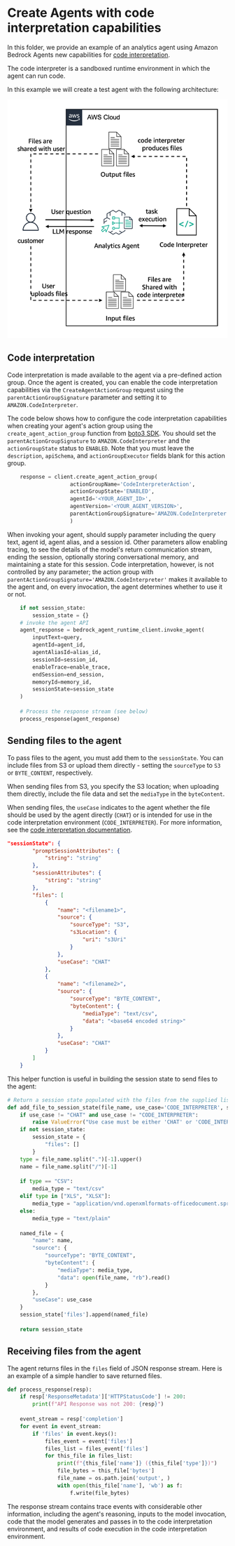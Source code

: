 # Create Agents with code interpretation capabilities

In this folder, we provide an example of an analytics agent using Amazon Bedrock Agents new capabilities for [code interpretation](https://docs.aws.amazon.com/bedrock/latest/userguide/agents-code-interpretation.html).

The code interpreter is a sandboxed runtime environment in which the agent can run code. 

In this example we will create a test agent with the following architecture:

![Agent architecture](/examples/amazon-bedrock-agents/code_assistant_agent/images/architecture.png)

## Code interpretation

Code interpretation is made available to the agent via a pre-defined action group. Once the agent is created, you can enable the code interpretation capabilities via the `CreateAgentActionGroup` request using the `parentActionGroupSignature` parameter and setting it to `AMAZON.CodeInterpreter`.

The code below shows how to configure the code interpretation capabilities when creating your agent's action group using the `create_agent_action_group` function from [boto3 SDK](https://boto3.amazonaws.com/v1/documentation/api/latest/reference/services/bedrock-agent/client/create_agent_action_group.html). You should set the  `parentActionGroupSignature` to `AMAZON.CodeInterpreter` and the `actionGroupState` status to `ENABLED`. Note that you must leave the `description`, `apiSchema`, and `actionGroupExecutor` fields blank for this action group.

```python
    response = client.create_agent_action_group(
                    actionGroupName='CodeInterpreterAction',
                    actionGroupState='ENABLED',
                    agentId='<YOUR_AGENT_ID>',
                    agentVersion='<YOUR_AGENT_VERSION>',
                    parentActionGroupSignature='AMAZON.CodeInterpreter'
                    )
```

When invoking your agent, should supply parameter including the query text, agent id, agent alias, and a session id. Other parameters allow enabling tracing, to see the details of the model's return communication stream, ending the session, optionally storing conversational memory, and maintaining a state for this session. Code interpretation, however, is not controlled by any parameter; the action group with `parentActionGroupSignature='AMAZON.CodeInterpreter'` makes it available to the agent and, on every invocation, the agent determines whether to use it or not.

```python
    if not session_state:
        session_state = {}
    # invoke the agent API
    agent_response = bedrock_agent_runtime_client.invoke_agent(
        inputText=query,
        agentId=agent_id,
        agentAliasId=alias_id,
        sessionId=session_id,
        enableTrace=enable_trace, 
        endSession=end_session,
        memoryId=memory_id,
        sessionState=session_state
    )    
    
    # Process the response stream (see below)
    process_response(agent_response)
```

## Sending files to the agent

To pass files to the agent, you must add them to the `sessionState`. You can include files from S3 or upload them directly - setting the `sourceType` to `S3` or `BYTE_CONTENT`, respectively. 

When sending files from S3, you specify the S3 location; when uploading them directly, include the file data and set the `mediaType` in the `byteContent`.

When sending files, the `useCase` indicates to the agent whether the file should be used by the agent directly (`CHAT`) or is intended for use in the code interpretation environment (`CODE_INTERPRETER`). For more information, see the [code interpretation documentation](https://docs.aws.amazon.com/bedrock/latest/userguide/agents-test-code-interpretation.html).

```json
"sessionState": {
        "promptSessionAttributes": {
            "string": "string"
        },
        "sessionAttributes": {
            "string": "string"
        },
        "files": [ 
            {
                "name": "<filename1>", 
                "source": { 
                    "sourceType": "S3", 
                    "s3Location": {
                        "uri": "s3Uri" 
                    }
                },
                "useCase": "CHAT" 
            },
            {
                "name": "<filename2>",
                "source": { 
                    "sourceType": "BYTE_CONTENT", 
                    "byteContent": {
                        "mediaType": "text/csv", 
                        "data": "<base64 encoded string>"
                    }
                },
                "useCase": "CHAT"
            }
        ]
    }         
```

This helper function is useful in building the session state to send files to the agent:

```python
# Return a session state populated with the files from the supplied list of filenames
def add_file_to_session_state(file_name, use_case='CODE_INTERPRETER', session_state=None):
    if use_case != "CHAT" and use_case != "CODE_INTERPRETER":
        raise ValueError("Use case must be either 'CHAT' or 'CODE_INTERPRETER'")
    if not session_state:
        session_state = {
            "files": []
        }
    type = file_name.split(".")[-1].upper()
    name = file_name.split("/")[-1]

    if type == "CSV":
        media_type = "text/csv" 
    elif type in ["XLS", "XLSX"]:
        media_type = "application/vnd.openxmlformats-officedocument.spreadsheetml.sheet"
    else:
        media_type = "text/plain"

    named_file = {
        "name": name,
        "source": {
            "sourceType": "BYTE_CONTENT", 
            "byteContent": {
                "mediaType": media_type,
                "data": open(file_name, "rb").read()
            }
        },
        "useCase": use_case
    }
    session_state['files'].append(named_file)

    return session_state
```

## Receiving files from the agent

The agent returns files in the `files` field of JSON response stream. Here is an example of a simple handler to save returned files. 

```python
def process_response(resp):
    if resp['ResponseMetadata']['HTTPStatusCode'] != 200:
        print(f"API Response was not 200: {resp}")

    event_stream = resp['completion']
    for event in event_stream:
        if 'files' in event.keys():
            files_event = event['files']
            files_list = files_event['files']
            for this_file in files_list:
                print(f"{this_file['name']} ({this_file['type']})")
                file_bytes = this_file['bytes']
                file_name = os.path.join('output', )
                with open(this_file['name'], 'wb') as f:
                    f.write(file_bytes)
```

The response stream contains trace events with considerable other information, including the agent's reasoning, inputs to the model invocation, code that the model generates and passes in to the code interpretation environment, and results of code execution in the code interpretation environment.